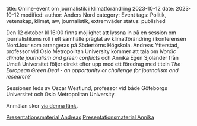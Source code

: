 title: Online-event om journalistik i klimatförändring 2023-10-12
date: 2023-10-12
modified:
author: Anders Nord
category: Event
tags: Politik, vetenskap, klimat, aw, journalistik, extremväder
status: published

Den 12 oktober kl 16:00 finns möjlighet att lyssna in på en session om journalistikens
roll i ett samhälle präglat av klimatförändring i konferensen NordJour som arrangeras
på Södertörns Högskola. Andreas Ytterstad, professor vid Oslo Metropolitan University
kommer att tala om *Nordic climate journalism and green conflicts* och Annika Egen
Sjölander från Umeå Universitet följer direkt efter upp med ett föredrag med titeln
*The European Green Deal - an opportunity or challenge for journalism and research?*

Sessionen leds av Oscar Westlund, professor vid både Göteborgs Universitet och Oslo
Metropolitan University.

Anmälan sker <a
href="https://oslomet.zoom.us/meeting/register/u5Uld-uqrz0qHdBRQGz3EMebW__dgmVj4gwr#/registration"
target="_blank">via denna länk</a>.

[Presentationsmaterial Andreas](data/Nordic__Climate_Journalism_and_Green_Conflicts.pptx)
[Presentationsmaterial Annika](data/NorJourJournalismamidClimateChange231012AES.pdf)
